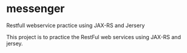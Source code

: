# messenger
Restfull webservice practice using JAX-RS and Jersery

This project is to practice the RestFul web services using JAX-RS and jersey.
